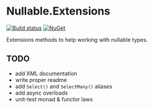 # Nullable.Extensions

[![Build status](https://ci.appveyor.com/api/projects/status/4crxb1fq4hju2bne?svg=true)](https://ci.appveyor.com/project/bert2/nullable-extensions) [![NuGet](https://img.shields.io/nuget/v/Nullable.Extensions.svg)](https://www.nuget.org/packages/Nullable.Extensions)

Extensions methods to help working with nullable types.

## TODO

- add XML documentation
- write proper readme
- add `Select()` and `SelectMany()` aliases
- add async overloads
- unit-test monad & functor laws
